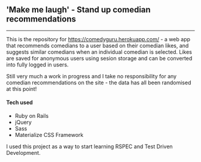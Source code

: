 ## 'Make me laugh' - Stand up comedian recommendations
******

This is the repository for https://comedyguru.herokuapp.com/ - a web app that recommends comedians to a user based on their comedian likes, and suggests similar comedians when an individual comedian is selected. Likes are saved for anonymous users using sesion storage and can be converted into fully logged in users. 

Still very much a work in progress and I take no responsibility for any comedian recommendations on the site - the data has all been randomised at this point!

#### Tech used

* Ruby on Rails
* jQuery
* Sass
* Materialize CSS Framework

I used this project as a way to start learning RSPEC and Test Driven Development.





